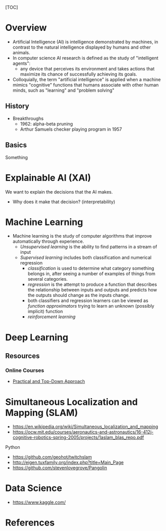[TOC]

# Overview

- Artificial Intelligence (AI) is intelligence demonstrated by machines,
  in contrast to the natural intelligence displayed by humans and other
  animals.
- In computer science AI research is defined as the study of
  "intelligent agents":
    + any device that perceives its environment and takes actions that
      maximize its chance of successfully achieving its goals.
- Colloquially, the term "artificial intelligence" is applied when a
  machine mimics "cognitive" functions that humans associate with other
  human minds, such as "learning" and "problem solving"

## History

- Breakthroughs
    + 1962: alpha-beta pruning
    + Arthur Samuels checker playing program in 1957

## Basics

Something

# Explainable AI (XAI)

We want to explain the decisions that the AI makes.
- Why does it make that decision? (interpretability)

# Machine Learning

- Machine learning is the study of computer algorithms that improve
  automatically through experience.
    + *Unsupervised learning* is the ability to find patterns in a
      stream of input
    + *Supervised learning* includes both classification and numerical
      regression
        * *classification* is used to determine what category something
          belongs in, after seeing a number of examples of things from
          several categories.
        * *regression* is the attempt to produce a function that
          describes the relationship between inputs and outputs and
          predicts how the outputs should change as the inputs change.
        * both classifiers and regression learners can be viewed as
          *function approximators* trying to learn an unknown (possibly
          implicit) function
        * *reinforcement learning*

# Deep Learning

## Resources

### Online Courses

- [Practical and Top-Down Approach][dl-course]

# Simultaneous Localization and Mapping (SLAM)

- https://en.wikipedia.org/wiki/Simultaneous_localization_and_mapping
- https://ocw.mit.edu/courses/aeronautics-and-astronautics/16-412j-cognitive-robotics-spring-2005/projects/1aslam_blas_repo.pdf

Python

- https://github.com/geohot/twitchslam
- http://eigen.tuxfamily.org/index.php?title=Main_Page
- https://github.com/stevenlovegrove/Pangolin

# Data Science

- https://www.kaggle.com/

# References

[wiki]: https://en.wikipedia.org/wiki/Artificial_intelligence
[outline]: https://en.wikipedia.org/wiki/Outline_of_artificial_intelligence
[deepmind]: https://deepmind.com/
[machine-learning]: https://en.wikipedia.org/wiki/Machine_learning
[deep-learning]: https://en.wikipedia.org/wiki/Deep_learning
[dl-course]: http://course.fast.ai/index.html
